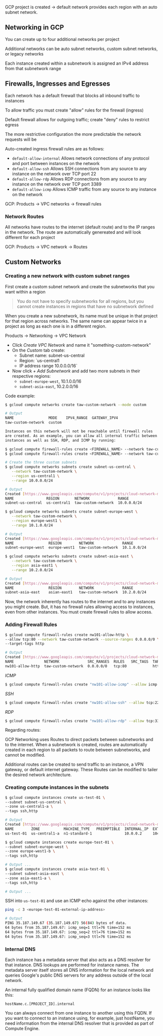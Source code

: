 GCP project is created -> default network provides each region with an auto subnet network.

## Networking in GCP

You can create up to four additional networks per project

Additional networks can be auto subnet networks, custom subnet networks, or legacy networks

Each instance created within a subnetwork is assigned an IPv4 address from that subnetwork range


## Firewalls, Ingresses and Egresses

Each network has a default firewall that blocks all inbound traffic to instances

To allow traffic you must create "allow" rules for the firewall (ingress)

Default firewall allows for outgoing traffic; create "deny" rules to restrict egress

The more restrictive configuration the more predictable the network requests will be

Auto-created ingress firewall rules are as follows:

- `default-allow-internal` Allows network connections of any protocol and port between instances on the network
- `default-allow-ssh` Allows SSH connections from any source to any instance on the network over TCP port 22
- `default-allow-rdp` Allows RDP connections from any source to any instance on the network over TCP port 3389
- `default-allow-icmp` Allows ICMP traffic from any source to any instance on the network

GCP: Products -> VPC networks -> firewall rules

### Network Routes

All networks have routes to the internet (default route) and to the IP ranges in the network. The route are automatically genereated and will look different for each project

GCP: Products -> VPC network -> Routes

## Custom Networks

### Creating a new network with custom subnet ranges

First create a custom subnet network and create the subnetworks that you want within a region
> You do not have to specify subnetworks for all regions, but you cannot create instances in regions that have no subnetwork defined

When you create a new subnetwork, its name must be unique in that project for that region across networks. The same name can appear twice in a project as long as each one is in a different region.

Products -> Networking -> VPC Network

- Click *Create VPC Network* and name it "something-custom-network"
- On the *Custom* tab create:
  - Subnet name: subnet-us-central
  - Region: `us-central1
  - IP address range 10.0.0.0/16`
- Now click *+ Add Subnetwork* and add two more subnets in their respective regions:
  - `subnet-europe-west`, 10.1.0.0/16
  - `subnet-asia-east`, 10.2.0.0/16

Code example:

```bash
$ gcloud compute networks create taw-custom-network --mode custom

# Output
NAME                MODE    IPV4_RANGE  GATEWAY_IPV4
taw-custom-network  custom

Instances on this network will not be reachable until firewall rules
are created. As an example, you can allow all internal traffic between
instances as well as SSH, RDP, and ICMP by running:

$ gcloud compute firewall-rules create <FIREWALL_NAME> --network taw-custom-network --allow tcp,udp,icmp --source-ranges <IP_RANGE>
$ gcloud compute firewall-rules create <FIREWALL_NAME> --network taw-custom-network --allow tcp:22,tcp:3389,icmp

# Create the three custom subnets
$ gcloud compute networks subnets create subnet-us-central \
   --network taw-custom-network \
   --region us-central1 \
   --range 10.0.0.0/24

# Output
Created [https://www.googleapis.com/compute/v1/projects/cloud-network-module-101/regions/us-central1/subnetworks/subnet-us-central].
NAME               REGION       NETWORK             RANGE
subnet-us-central  us-central1  taw-custom-network  10.0.0.0/24

$ gcloud compute networks subnets create subnet-europe-west \
   --network taw-custom-network \
   --region europe-west1 \
   --range 10.1.0.0/24

# Output
Created [https://www.googleapis.com/compute/v1/projects/cloud-network-module-101/regions/europe-west1/subnetworks/subnet-europe-west].
NAME                REGION        NETWORK             RANGE
subnet-europe-west  europe-west1  taw-custom-network  10.1.0.0/24

$ gcloud compute networks subnets create subnet-asia-east \
   --network taw-custom-network \
   --region asia-east1 \
   --range 10.2.0.0/24

# Output
Created [https://www.googleapis.com/compute/v1/projects/cloud-network-module-101/regions/asia-east1/subnetworks/subnet-asia-east1].
NAME                REGION        NETWORK             RANGE
subnet-asia-east    asian-east1   taw-custom-network  10.2.0.0/24
```

Now, the network inherently has routes to the internet and to any instances you might create. But, it has no firewall rules allowing access to instances, even from other instances. You must create firewall rules to allow access.

### Adding Firewall Rules

```bash
$ gcloud compute firewall-rules create nw101-allow-http \
--allow tcp:80 --network taw-custom-network --source-ranges 0.0.0.0/0 \
--target-tags http

# Output
Created [https://www.googleapis.com/compute/v1/projects/cloud-network-module-101/global/firewalls/nw101-allow-http].
NAME              NETWORK             SRC_RANGES  RULES   SRC_TAGS  TARGET_TAGS
nw101-allow-http  taw-custom-network  0.0.0.0/0   tcp:80            http
```

*ICMP*

```bash
$ gcloud compute firewall-rules create "nw101-allow-icmp" --allow icmp --network "taw-custom-network"
```

*SSH*

```bash
$ gcloud compute firewall-rules create "nw101-allow-ssh" --allow tcp:22 --network "taw-custom-network" --target-tags "ssh"
```

*RDP*

```bash
$ gcloud compute firewall-rules create "nw101-allow-rdp" --allow tcp:3389 --network "taw-custom-network"
```

Regarding routes:

GCP Networking uses Routes to direct packets between subnetworks and to the internet. When a subnetwork is created, routes are automatically created in each region to all packets to route between subnetworks, and cannot be modified.

Additional routes can be created to send traffic to an instance, a VPN gateway, or default internet gateway. These Routes can be modified to tailer the desired network architecture.

### Creating compute instances in the subnets

```bash
$ gcloud compute instances create us-test-01 \
--subnet subnet-us-central \
--zone us-central1-a \
--tags ssh,http

# Output
Created [https://www.googleapis.com/compute/v1/projects/cloud-network-module-101/zones/us-central1-a/instances/us-test-01].
NAME        ZONE           MACHINE_TYPE   PREEMPTIBLE  INTERNAL_IP  EXTERNAL_IP     STATUS
us-test-01  us-central1-a  n1-standard-1               10.0.0.2     104.198.230.22  RUNNING

$ gcloud compute instances create europe-test-01 \
--subnet subnet-europe-west \
--zone europe-west1-b \
--tags ssh,http

# Output ...
$ gcloud compute instances create asia-test-01 \
--subnet subnet-asia-east \
--zone asia-east1-a \
--tags ssh,http

# Output ...
```

SSH into `us-test-01` and use an ICMP echo against the other instances:

```bash
ping -c 3 <europe-test-01-external-ip-address>

# Output
PING 35.187.149.67 (35.187.149.67) 56(84) bytes of data.
64 bytes from 35.187.149.67: icmp_seq=1 ttl=76 time=152 ms
64 bytes from 35.187.149.67: icmp_seq=2 ttl=76 time=152 ms
64 bytes from 35.187.149.67: icmp_seq=3 ttl=76 time=152 ms
```

### Internal DNS

Each instance has a metadata server that also acts as a DNS resolver for that instance. DNS lookups are performed for instance names. The metadata server itself stores all DNS information for the local network and queries Google's public DNS servers for any address outside of the local network.

An internal fully qualified domain name (FQDN) for an instance looks like this:

```
hostName.c.[PROJECT_ID].internal
```

You can always connect from one instance to another using this FQDN. If you want to connect to an instance using, for example, just hostName, you need information from the internal DNS resolver that is provided as part of Compute Engine.
